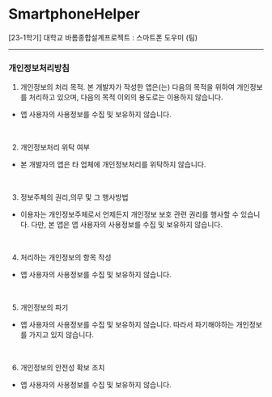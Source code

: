 # SmartphoneHelper
[23-1학기] 대학교 바롬종합설계프로젝트 : 스마트폰 도우미 (팀)

<hr/>  

### 개인정보처리방침

1. 개인정보의 처리 목적. 본 개발자가 작성한 앱은(는) 다음의 목적을 위하여 개인정보를 처리하고 있으며, 다음의 목적 이외의 용도로는 이용하지 않습니다.  
- 앱 사용자의 사용정보를 수집 및 보유하지 않습니다.
<br/>

2. 개인정보처리 위탁 여부
- 본 개발자의 앱은 타 업체에 개인정보처리를 위탁하지 않습니다.
<br/>

3. 정보주체의 권리,의무 및 그 행사방법
- 이용자는 개인정보주체로서 언제든지 개인정보 보호 관련 권리를 행사할 수 있습니다. 다만, 본 앱은 앱 사용자의 사용정보를 수집 및 보유하지 않습니다.
<br/>

4. 처리하는 개인정보의 항목 작성
- 앱 사용자의 사용정보를 수집 및 보유하지 않습니다.
<br/>

5. 개인정보의 파기
- 앱 사용자의 사용정보를 수집 및 보유하지 않습니다. 따라서 파기해야하는 개인정보를 가지고 있지 않습니다.
<br/>

6. 개인정보의 안전성 확보 조치
- 앱 사용자의 사용정보를 수집 및 보유하지 않습니다.
